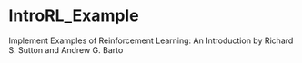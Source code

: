 # IntroRL_Example
Implement Examples of Reinforcement Learning: An Introduction by Richard S. Sutton and Andrew G. Barto
